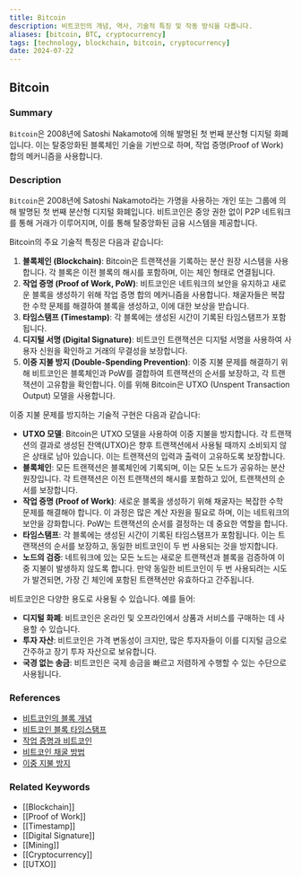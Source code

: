 ```yaml
---
title: Bitcoin
description: 비트코인의 개념, 역사, 기술적 특징 및 작동 방식을 다룹니다.
aliases: [bitcoin, BTC, cryptocurrency]
tags: [technology, blockchain, bitcoin, cryptocurrency]
date: 2024-07-22
---
```


## Bitcoin

### Summary

`Bitcoin`은 2008년에 Satoshi Nakamoto에 의해 발명된 첫 번째 분산형 디지털 화폐입니다. 이는 탈중앙화된 블록체인 기술을 기반으로 하며, 작업 증명(Proof of Work) 합의 메커니즘을 사용합니다.

### Description

`Bitcoin`은 2008년에 Satoshi Nakamoto라는 가명을 사용하는 개인 또는 그룹에 의해 발명된 첫 번째 분산형 디지털 화폐입니다. 비트코인은 중앙 권한 없이 P2P 네트워크를 통해 거래가 이루어지며, 이를 통해 탈중앙화된 금융 시스템을 제공합니다.

Bitcoin의 주요 기술적 특징은 다음과 같습니다:

1. **블록체인 (Blockchain)**: Bitcoin은 트랜잭션을 기록하는 분산 원장 시스템을 사용합니다. 각 블록은 이전 블록의 해시를 포함하며, 이는 체인 형태로 연결됩니다.
2. **작업 증명 (Proof of Work, PoW)**: 비트코인은 네트워크의 보안을 유지하고 새로운 블록을 생성하기 위해 작업 증명 합의 메커니즘을 사용합니다. 채굴자들은 복잡한 수학 문제를 해결하여 블록을 생성하고, 이에 대한 보상을 받습니다.
3. **타임스탬프 (Timestamp)**: 각 블록에는 생성된 시간이 기록된 타임스탬프가 포함됩니다.
4. **디지털 서명 (Digital Signature)**: 비트코인 트랜잭션은 디지털 서명을 사용하여 사용자 신원을 확인하고 거래의 무결성을 보장합니다.
5. **이중 지불 방지 (Double-Spending Prevention)**: 이중 지불 문제를 해결하기 위해 비트코인은 블록체인과 PoW를 결합하여 트랜잭션의 순서를 보장하고, 각 트랜잭션이 고유함을 확인합니다. 이를 위해 Bitcoin은 UTXO (Unspent Transaction Output) 모델을 사용합니다.

이중 지불 문제를 방지하는 기술적 구현은 다음과 같습니다:

- **UTXO 모델**: Bitcoin은 UTXO 모델을 사용하여 이중 지불을 방지합니다. 각 트랜잭션의 결과로 생성된 잔액(UTXO)은 향후 트랜잭션에서 사용될 때까지 소비되지 않은 상태로 남아 있습니다. 이는 트랜잭션의 입력과 출력이 고유하도록 보장합니다.
- **블록체인**: 모든 트랜잭션은 블록체인에 기록되며, 이는 모든 노드가 공유하는 분산 원장입니다. 각 트랜잭션은 이전 트랜잭션의 해시를 포함하고 있어, 트랜잭션의 순서를 보장합니다.
- **작업 증명 (Proof of Work)**: 새로운 블록을 생성하기 위해 채굴자는 복잡한 수학 문제를 해결해야 합니다. 이 과정은 많은 계산 자원을 필요로 하며, 이는 네트워크의 보안을 강화합니다. PoW는 트랜잭션의 순서를 결정하는 데 중요한 역할을 합니다.
- **타임스탬프**: 각 블록에는 생성된 시간이 기록된 타임스탬프가 포함됩니다. 이는 트랜잭션의 순서를 보장하고, 동일한 비트코인이 두 번 사용되는 것을 방지합니다.
- **노드의 검증**: 네트워크에 있는 모든 노드는 새로운 트랜잭션과 블록을 검증하여 이중 지불이 발생하지 않도록 합니다. 만약 동일한 비트코인이 두 번 사용되려는 시도가 발견되면, 가장 긴 체인에 포함된 트랜잭션만 유효하다고 간주됩니다.

비트코인은 다양한 용도로 사용될 수 있습니다. 예를 들어:

- **디지털 화폐**: 비트코인은 온라인 및 오프라인에서 상품과 서비스를 구매하는 데 사용할 수 있습니다.
- **투자 자산**: 비트코인은 가격 변동성이 크지만, 많은 투자자들이 이를 디지털 금으로 간주하고 장기 투자 자산으로 보유합니다.
- **국경 없는 송금**: 비트코인은 국제 송금을 빠르고 저렴하게 수행할 수 있는 수단으로 사용됩니다.

### References

- [비트코인의 블록 개념](https://bitcoinwiki.org/wiki/block)
- [비트코인 블록 타임스탬프](https://en.bitcoin.it/wiki/Block_timestamp)
- [작업 증명과 비트코인](https://developer.bitcoin.org/glossary.html#term-Proof-of-work)
- [비트코인 채굴 방법](https://www.investopedia.com/tech/how-does-bitcoin-mining-work/)
- [이중 지불 방지](https://developer.bitcoin.org/devguide/transactions.html#double-spending)

### Related Keywords

- [[Blockchain]]
- [[Proof of Work]]
- [[Timestamp]]
- [[Digital Signature]]
- [[Mining]]
- [[Cryptocurrency]]
- [[UTXO]]
